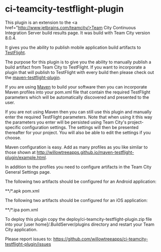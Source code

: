 ci-teamcity-testflight-plugin
=============================

This plugin is an extension to the <a href="http://www.jetbrains.com/teamcity/>Team City Continuous Integration Server</a> build results page.  It was build with Team City version 8.0.4.

It gives you the ability to publish mobile application build artifacts to <a href="https://testflightapp.com">TestFlight</a>.

The purpose for this plugin is to give you the ability to manually publish a build artifact from Team City to TestFlight.  If you want to incorporate a plugin that will publish to TestFlight with every build then please check out the <a href="http://willowtreeapps.github.io/maven-testflight-plugin/index.html">maven-testflight-plugin</a>.

If you are using <a href="http://maven.apache.org/">Maven</a> to build your software then you can incorporate Maven profiles into your pom.xml file that contain the required TestFlight parameters which will be automatically discovered and presented to the user.

If you are not using Maven then you can still use this plugin and manually enter the required TestFlight parameters.  Note that when using it this way the parameters you enter will be persisted using Team City's project-specific configuration settings.  The settings will then be presented thereafter for your project.  You will also be able to edit the settings if you choose.

Maven configuration is easy.  Add as many profiles as you like similar to those shown at <a href="http://willowtreeapps.github.io/maven-testflight-plugin/example.html">http://willowtreeapps.github.io/maven-testflight-plugin/example.html</a>.

In addition to the profiles you need to configure artifacts in the Team City General Settings page.

The following two artifacts should be configured for an Android application:

**/*.apk
pom.xml

The following two artifacts should be configured for an iOS application:

**/*.ipa
pom.xml

To deploy this plugin copy the deploy/ci-teamcity-testflight-plugin.zip file into your [user home]/.BuildServer/plugins directory and restart your Team City application.

Please report issues to:  https://github.com/willowtreeapps/ci-teamcity-testflight-plugin/issues